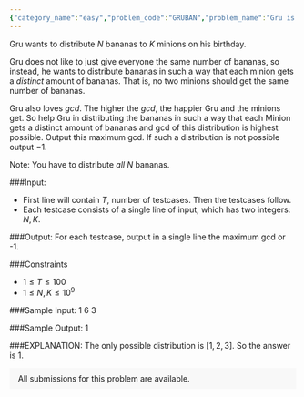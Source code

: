 ```yaml
---
{"category_name":"easy","problem_code":"GRUBAN","problem_name":"Gru is Handing Out Bananas","problemComponents":{"constraints":"","constraintsState":false,"subtasks":"","subtasksState":false,"inputFormat":"","inputFormatState":false,"outputFormat":"","outputFormatState":false,"sampleTestCases":{}},"video_editorial_url":"","languages_supported":{"0":"CPP14","1":"C","2":"JAVA","3":"PYTH 3.6","4":"PYTH","5":"PYP3","6":"CS2","7":"ADA","8":"PYPY","9":"TEXT","10":"PAS fpc","11":"NODEJS","12":"RUBY","13":"PHP","14":"GO","15":"HASK","16":"TCL","17":"PERL","18":"SCALA","19":"LUA","20":"kotlin","21":"BASH","22":"JS","23":"LISP sbcl","24":"rust","25":"PAS gpc","26":"BF","27":"CLOJ","28":"R","29":"D","30":"CAML","31":"FORT","32":"ASM","33":"swift","34":"FS","35":"WSPC","36":"LISP clisp","37":"SQL","38":"SCM guile","39":"PERL6","40":"ERL","41":"CLPS","42":"ICK","43":"NICE","44":"PRLG","45":"ICON","46":"COB","47":"SCM chicken","48":"PIKE","49":"SCM qobi","50":"ST","51":"NEM"},"max_timelimit":1,"source_sizelimit":50000,"problem_author":"guptaishita24","problem_tester":null,"date_added":"21-12-2019","tags":{"0":"factorization","1":"greatest","2":"guptaishita24","3":"plit2020"},"problem_difficulty_level":"Easy","best_tag":"Greatest Common Divisor","editorial_url":"https://discuss.codechef.com/problems/GRUBAN","time":{"view_start_date":1578942000,"submit_start_date":1578942000,"visible_start_date":1578942000,"end_date":1735669800},"is_direct_submittable":false,"problemDiscussURL":"https://discuss.codechef.com/search?q=GRUBAN","is_proctored":false,"visitedContests":{},"layout":"problem"}
---
```

Gru wants to distribute $N$ bananas to $K$ minions on his birthday.

Gru does not like to just give everyone the same number of bananas, so instead, he wants to distribute bananas in such a way that each minion gets a $distinct$ amount of bananas. That is, no two minions should get the same number of bananas.

Gru also loves $gcd$. The higher the $gcd$, the happier Gru and the minions get. So help Gru in distributing the bananas in such a way that each Minion gets a distinct amount of bananas and gcd of this distribution is highest possible. Output this maximum gcd. If such a distribution is not possible output $-1$.

Note: You have to distribute $all$ $N$ bananas. 

###Input:

- First line will contain $T$, number of testcases. Then the testcases follow. 
- Each testcase consists of a single line of input, which has two integers: $N, K$. 

###Output:
For each testcase, output in a single line the maximum gcd or -1.

###Constraints 
- $1 \leq T \leq 100$
- $1 \leq N, K \leq 10^9$


###Sample Input:
	1
	6 3

###Sample Output:
	1
	
###EXPLANATION:
The only possible distribution is $[1, 2, 3]$. So the answer is 1.
<aside style='background: #f8f8f8;padding: 10px 15px;'><div>All submissions for this problem are available.</div></aside>